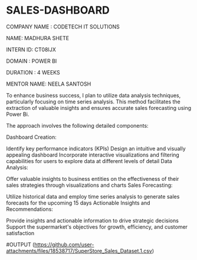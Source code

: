 # SALES-DASHBOARD
COMPANY NAME : CODETECH IT SOLUTIONS

NAME: MADHURA SHETE

INTERN ID: CT08IJX

DOMAIN : POWER BI

DURATION : 4 WEEKS

MENTOR NAME: NEELA SANTOSH

To enhance business success, I plan to utilize data analysis techniques, particularly focusing on time series analysis. This method facilitates the extraction of valuable insights and ensures accurate sales forecasting using Power Bi.

The approach involves the following detailed components:

Dashboard Creation:

Identify key performance indicators (KPIs)
Design an intuitive and visually appealing dashboard
Incorporate interactive visualizations and filtering capabilities for users to explore data at different levels of detail
Data Analysis:

Offer valuable insights to business entities on the effectiveness of their sales strategies through visualizations and charts
Sales Forecasting:

Utilize historical data and employ time series analysis to generate sales forecasts for the upcoming 15 days
Actionable Insights and Recommendations:

Provide insights and actionable information to drive strategic decisions
Support the supermarket's objectives for growth, efficiency, and customer satisfaction

#OUTPUT 
(https://github.com/user-attachments/files/18538717/SuperStore_Sales_Dataset.1.csv)

